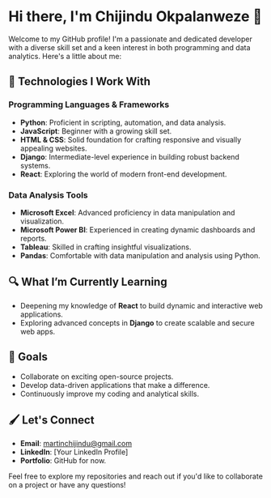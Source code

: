 # Hi there, I'm Chijindu Okpalanweze 👋

Welcome to my GitHub profile! I'm a passionate and dedicated developer with a diverse skill set and a keen interest in both programming and data analytics. Here's a little about me:

## 🔧 Technologies I Work With

### Programming Languages & Frameworks
- **Python**: Proficient in scripting, automation, and data analysis.
- **JavaScript**: Beginner with a growing skill set.
- **HTML & CSS**: Solid foundation for crafting responsive and visually appealing websites.
- **Django**: Intermediate-level experience in building robust backend systems.
- **React**: Exploring the world of modern front-end development.

### Data Analysis Tools
- **Microsoft Excel**: Advanced proficiency in data manipulation and visualization.
- **Microsoft Power BI**: Experienced in creating dynamic dashboards and reports.
- **Tableau**: Skilled in crafting insightful visualizations.
- **Pandas**: Comfortable with data manipulation and analysis using Python.

## 🔍 What I’m Currently Learning
- Deepening my knowledge of **React** to build dynamic and interactive web applications.
- Exploring advanced concepts in **Django** to create scalable and secure web apps.

## 🚀 Goals
- Collaborate on exciting open-source projects.
- Develop data-driven applications that make a difference.
- Continuously improve my coding and analytical skills.

## 🖌️ Let's Connect
- **Email**: martinchijindu@gmail.com
- **LinkedIn**: [Your LinkedIn Profile]
- **Portfolio**: GitHub for now.

Feel free to explore my repositories and reach out if you'd like to collaborate on a project or have any questions!

